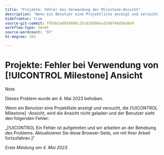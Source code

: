```yaml
---
title: "Projekte: Fehler bei Verwendung der Milestone-Ansicht"
description: "Wenn ein Benutzer eine Projektliste anzeigt und versucht, die Meilensteinansicht zu verwenden, wird die Ansicht nicht geladen und der Benutzer sieht einen Fehler."
hidefromtoc: true
source-git-commit: f95db2a6954809c25c819d99ea3240f48d56d0e9
workflow-type: tm+mt
source-wordcount: '97'
ht-degree: 26%

---
```



# Projekte: Fehler bei Verwendung von [!UICONTROL Milestone] Ansicht

>[!NOTE]
>
>Dieses Problem wurde am 4. Mai 2023 behoben.

Wenn ein Benutzer eine Projektliste anzeigt und versucht, die [!UICONTROL Milestone] -Ansicht, wird die Ansicht nicht geladen und der Benutzer sieht den folgenden Fehler:

„[!UICONTROL Ein Fehler ist aufgetreten und wir arbeiten an der Behebung des Problems. Aktualisieren Sie diese Browser-Seite, um mit Ihrer Arbeit fortzufahren.]“

_Erste Meldung am 4. Mai 2023._

